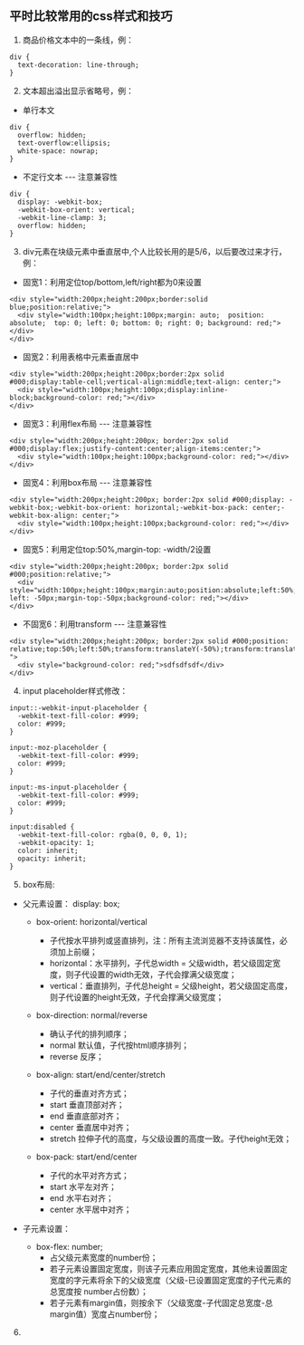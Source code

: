 ## 平时比较常用的css样式和技巧

1. 商品价格文本中的一条线，例：
```
div {
  text-decoration: line-through;
}
```

2. 文本超出溢出显示省略号，例：

* 单行本文
```
div {
  overflow: hidden;
  text-overflow:ellipsis;
  white-space: nowrap;
}
```
* 不定行文本 --- 注意兼容性
```
div {
  display: -webkit-box;
  -webkit-box-orient: vertical;
  -webkit-line-clamp: 3;
  overflow: hidden;
}
```

3. div元素在块级元素中垂直居中,个人比较长用的是5/6，以后要改过来才行，例：

* 固宽1：利用定位top/bottom,left/right都为0来设置
```
<div style="width:200px;height:200px;border:solid blue;position:relative;">
  <div style="width:100px;height:100px;margin: auto;  position: absolute;  top: 0; left: 0; bottom: 0; right: 0; background: red;"></div>
</div>
```

* 固宽2：利用表格中元素垂直居中
```
<div style="width:200px;height:200px;border:2px solid #000;display:table-cell;vertical-align:middle;text-align: center;">
  <div style="width:100px;height:100px;display:inline-block;background-color: red;"></div>
</div>
```

* 固宽3：利用flex布局 --- 注意兼容性
```
<div style="width:200px;height:200px; border:2px solid #000;display:flex;justify-content:center;align-items:center;">
  <div style="width:100px;height:100px;background-color: red;"></div>
</div>
```

* 固宽4：利用box布局 --- 注意兼容性
```
<div style="width:200px;height:200px; border:2px solid #000;display: -webkit-box;-webkit-box-orient: horizontal;-webkit-box-pack: center;-webkit-box-align: center;">
  <div style="width:100px;height:100px;background-color: red;"></div>
</div>
```

* 固宽5：利用定位top:50%,margin-top: -width/2设置
```
<div style="width:200px;height:200px; border:2px solid #000;position:relative;">
  <div style="width:100px;height:100px;margin:auto;position:absolute;left:50%;top:50%;margin-left: -50px;margin-top:-50px;background-color: red;"></div>
</div>
```

* 不固宽6：利用transform --- 注意兼容性
```
<div style="width:200px;height:200px; border:2px solid #000;position: relative;top:50%;left:50%;transform:translateY(-50%);transform:translateX(-50%); ">
  <div style="background-color: red;">sdfsdfsdf</div>
</div>
```

4. input placeholder样式修改：
```
input::-webkit-input-placeholder {
  -webkit-text-fill-color: #999;
  color: #999;
}

input:-moz-placeholder {
  -webkit-text-fill-color: #999;
  color: #999;
}

input:-ms-input-placeholder {
  -webkit-text-fill-color: #999;
  color: #999;
}

input:disabled {
  -webkit-text-fill-color: rgba(0, 0, 0, 1);
  -webkit-opacity: 1;
  color: inherit;
  opacity: inherit;
}
```

5. box布局:
- 父元素设置： display: box;
  - box-orient: horizontal/vertical
      - 子代按水平排列或竖直排列，注：所有主流浏览器不支持该属性，必须加上前缀；
      - horizontal：水平排列，子代总width = 父级width，若父级固定宽度，则子代设置的width无效，子代会撑满父级宽度；
      - vertical：垂直排列，子代总height = 父级height，若父级固定高度，则子代设置的height无效，子代会撑满父级宽度；

  - box-direction: normal/reverse
      - 确认子代的排列顺序；
      - normal 默认值，子代按html顺序排列；
      - reverse 反序；

  - box-align: start/end/center/stretch
      - 子代的垂直对齐方式；
      - start 垂直顶部对齐；
      - end 垂直底部对齐；
      - center 垂直居中对齐；
      - stretch 拉伸子代的高度，与父级设置的高度一致。子代height无效；

  - box-pack: start/end/center
      - 子代的水平对齐方式；
      - start 水平左对齐；
      - end 水平右对齐；
      - center 水平居中对齐；

- 子元素设置：
  - box-flex: number;
      - 占父级元素宽度的number份；
      - 若子元素设置固定宽度，则该子元素应用固定宽度，其他未设置固定宽度的字元素将余下的父级宽度（父级-已设置固定宽度的子代元素的总宽度按 number占份数）；
      - 若子元素有margin值，则按余下（父级宽度-子代固定总宽度-总margin值）宽度占number份；

6. 







